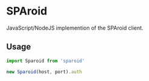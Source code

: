 # SPAroid

JavaScript/NodeJS implemention of the SPAroid client. 

## Usage

```javascript
import Sparoid from 'sparoid'

new Sparoid(host, port).auth
```
